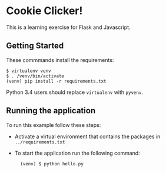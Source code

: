Cookie Clicker!
=========

This is a learning exercise for Flask and Javascript.

Getting Started
-----------------------
These commmands install the requirements:
```
$ virtualenv venv
$ . /venv/bin/activate
(venv) pip install -r requirements.txt
```

Python 3.4 users should replace `virtualenv` with `pyvenv`.

Running the application
-----------------------

To run this example follow these steps:

- Activate a virtual environment that contains the packages in `../requirements.txt`
- To start the application run the following command:

        (venv) $ python hello.py
